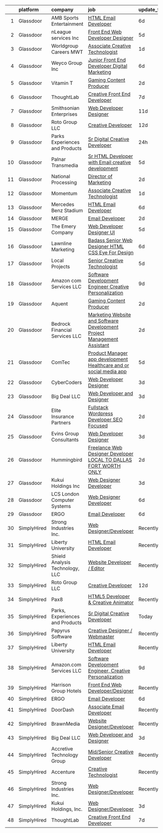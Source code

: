 

|    | platform    | company                         | job                                                                                                                                                                                                                                                                                                                                                                                                                                                                                                                                                                                                                                                                                                                                                                                                                                                                                                                                                                                                                                                                                                                                                                                                                                                                                                                                                             | update_time   | location                  |
|---:|:------------|:--------------------------------|:----------------------------------------------------------------------------------------------------------------------------------------------------------------------------------------------------------------------------------------------------------------------------------------------------------------------------------------------------------------------------------------------------------------------------------------------------------------------------------------------------------------------------------------------------------------------------------------------------------------------------------------------------------------------------------------------------------------------------------------------------------------------------------------------------------------------------------------------------------------------------------------------------------------------------------------------------------------------------------------------------------------------------------------------------------------------------------------------------------------------------------------------------------------------------------------------------------------------------------------------------------------------------------------------------------------------------------------------------------------|:--------------|:--------------------------|
|  1 | Glassdoor   | AMB Sports   Entertainment      | [HTML Email Developer](https://www.glassdoor.com/partner/jobListing.htm?pos=120&ao=1136043&s=58&guid=000001825834b0c2a39c03f9d97e104b&src=GD_JOB_AD&t=SR&vt=w&cs=1_b06cf668&cb=1659337224739&jobListingId=1008028235126&jrtk=3-0-1g9c39c78k26f801-1g9c39c7nh7it800-eacde8b18bac105a-)                                                                                                                                                                                                                                                                                                                                                                                                                                                                                                                                                                                                                                                                                                                                                                                                                                                                                                                                                                                                                                                                           | 6d            | Atlanta, GA               |
|  2 | Glassdoor   | nLeague services Inc            | [Front End Web Developer Designer](https://www.glassdoor.com/partner/jobListing.htm?pos=128&ao=1136043&s=58&guid=000001825834b0c2a39c03f9d97e104b&src=GD_JOB_AD&t=SR&vt=w&ea=1&cs=1_6d0b7f70&cb=1659337224740&jobListingId=1008030366282&jrtk=3-0-1g9c39c78k26f801-1g9c39c7nh7it800-b20afc703b090880-)                                                                                                                                                                                                                                                                                                                                                                                                                                                                                                                                                                                                                                                                                                                                                                                                                                                                                                                                                                                                                                                          | 5d            | Atlanta, GA               |
|  3 | Glassdoor   | Worldgroup Careers MWT          | [Associate Creative Technologist](https://www.glassdoor.com/partner/jobListing.htm?pos=130&ao=1136043&s=58&guid=000001825834b0c2a39c03f9d97e104b&src=GD_JOB_AD&t=SR&vt=w&ea=1&cs=1_998fcddd&cb=1659337224741&jobListingId=1008039176276&jrtk=3-0-1g9c39c78k26f801-1g9c39c7nh7it800-d3dadcc74e78c4df-)                                                                                                                                                                                                                                                                                                                                                                                                                                                                                                                                                                                                                                                                                                                                                                                                                                                                                                                                                                                                                                                           | 1d            | Saint Louis, MO           |
|  4 | Glassdoor   | Weyco Group Inc                 | [Junior Front End Developer Digital Marketing](https://www.glassdoor.com/partner/jobListing.htm?pos=108&ao=1110586&s=58&guid=000001825834b0c2a39c03f9d97e104b&src=GD_JOB_AD&t=SR&vt=w&ea=1&cs=1_299b2634&cb=1659337224738&jobListingId=1008028285226&cpc=42BEC95245890617&jrtk=3-0-1g9c39c78k26f801-1g9c39c7nh7it800-0864ce1e1e6e8c6e--6NYlbfkN0C2wM9RKEAdoEZotfFaXSpEmhGLDXit4PIRXiY1cWrNKI8D1AUD9T14yWGaDgpOoa1yOUcfWwTzbFKLg4Ptb6fKgWvUdlITdb_LbB7xzYm3iedqSjRiN6CDg8yJrSWYJQRBVI-YkqqcTmQhRn3uYv9MdfxzB_HsdV7v4RNCor7Ls2Btnr9DzG_dn9cgI6ijFPQn_GLEKgQcbjo7hTrAXNIO3TZZo1OlJ5hRpstAAxnWKLuZj2LDg3DpbAAP4QCOPzsuFIcExn0KW3hADoKzcQ17HiDNv1FJ2Gl_y6XV6fKwx0Ui6d2ImciBJRVmOEA1Lf_25_xpcpYQZu2rl_etSgGhLxCT6Lyucyz9Pu-Axhic96zkWVx7at74DfuEplHYOT1SH2KfZyjg7jtTkk3dkcrhr-ZuxfTunW9OEDzlIehBlroh6VwMKAOXEzBhzbwMz4Vn_Sso78GqTVDWAhchGKnzbl5BYjCmmdE0Aclt6v0T8WTSTbzpwypjqEtLDpEyXsj6hY_D_KUZGgcvXCyVXuh3hGx7K1G2-Hc%3D)                                                                                                                                                                                                                                                                                                                                                                                                                                           | 6d            | Milwaukee, WI             |
|  5 | Glassdoor   | Vitamin T                       | [Gaming Content Producer](https://www.glassdoor.com/partner/jobListing.htm?pos=115&ao=1110586&s=58&guid=000001825834b0c2a39c03f9d97e104b&src=GD_JOB_AD&t=SR&vt=w&cs=1_facee89e&cb=1659337224739&jobListingId=1008038558229&cpc=47CFDC01B3F81FAC&jrtk=3-0-1g9c39c78k26f801-1g9c39c7nh7it800-6f98fdfb177af9b4--6NYlbfkN0DMrcEu7yrtATojKJA7cEzGQ3FdRGWLh0CZQInL4ECGI6k5tN82kdM0cJmh4vC7Ggg6s7hAGizyIxn0LoTfuNzfLGRZo1WPm5dtCTvcllDI7vmmdjrLg436ffhwaWdGAuduVWkNi6wgqpHBS7kAAGhrmC2n-6-Hus7RJ5NlAkHadK8k6PHKkHWKjjJMCvaIT0rKy5TExlXNkjILmqa5Jg1G_R086XEUPlAz0PcfFl2Dm71HS6dWzdsjv5OiV0OVOsVuQpBAx6agIEcj1bJUBoQyiamvedJjIv-LpFJRaebRwXOt5WhEXUv4TbHsi7gAz4MEK3VmH_CVpLR6BBuTc4B-O-RNPM1DVKIyvaAJytV-0VHIvh-tPgLwr1iE9_5A4Givw3a4dYWuWR4VYJXCrrGtuef21XAR9ouSDTK9GVv-0WUiiNXP5ezVPsiR47qweHs3H-bl6CH2LKNpN9XdNXvIB_UXeZDAjDw%3D)                                                                                                                                                                                                                                                                                                                                                                                                                                                                                                                                     | 2d            | Redmond, WA               |
|  6 | Glassdoor   | ThoughtLab                      | [Creative Front End Developer](https://www.glassdoor.com/partner/jobListing.htm?pos=117&ao=1136043&s=58&guid=000001825834b0c2a39c03f9d97e104b&src=GD_JOB_AD&t=SR&vt=w&cs=1_9ea2c891&cb=1659337224739&jobListingId=1008026573735&jrtk=3-0-1g9c39c78k26f801-1g9c39c7nh7it800-80fdb340d35ef9ec-)                                                                                                                                                                                                                                                                                                                                                                                                                                                                                                                                                                                                                                                                                                                                                                                                                                                                                                                                                                                                                                                                   | 7d            | Remote                    |
|  7 | Glassdoor   | Smithsonian Enterprises         | [Web Developer Designer](https://www.glassdoor.com/partner/jobListing.htm?pos=104&ao=1110586&s=58&guid=000001825834b0c2a39c03f9d97e104b&src=GD_JOB_AD&t=SR&vt=w&ea=1&cs=1_8f0427da&cb=1659337224737&jobListingId=1008018221265&cpc=E6B95A06C1BC174B&jrtk=3-0-1g9c39c78k26f801-1g9c39c7nh7it800-9088859b06069048--6NYlbfkN0BzXSAMrERGB0F2gW4iiE--7Wvwcy8S9823nyblPiinI3260J4NipLFY9ILvzZ-ulR5KiUXhCvFPN3SaiVkEPyrAChMVa_D2INguFCUnBvyq1rHXqWeYnuKhBaHY2-8SfOQ3klDM_f9nDxq11VxoWRZqBWer5f1XJsP-3G7LxTwzgRQEOR41aiHWSuqVU7WWpjJt47oO4ezRxmp4RhEsFzc9kWODwgt7LLTeOoECiYg7Oqn9ZZeckKXG57TuvkvC-GcG10C7QoLoIOSQNBdOSirEHatQ7zFNcfCsDP49DHe9fox5W-nQR6oZoViidlvmj85C_ps-8I7DxentdshmYqaVvmfXHmclRqRMJtwdbXBVWqPjmhjELqrjnwuMcqv-zFucCUtfiVP29SbJtdUTKNRYQ955bMi_b2P-rn80cOMovfOAsX7nMcsZvvEyC5bUEj0yIuZcyY583rSe8Qj7t0fSn4e4p9pKS6Fk4gWahUH0yaCQyrAJ6kJoAT0IpeB1fg%3D)                                                                                                                                                                                                                                                                                                                                                                                                                                                                                                 | 11d           | Washington, DC            |
|  8 | Glassdoor   | Roto Group LLC                  | [Creative Developer](https://www.glassdoor.com/partner/jobListing.htm?pos=124&ao=1136043&s=58&guid=000001825834b0c2a39c03f9d97e104b&src=GD_JOB_AD&t=SR&vt=w&ea=1&cs=1_f2006651&cb=1659337224740&jobListingId=1008016144285&jrtk=3-0-1g9c39c78k26f801-1g9c39c7nh7it800-22d4b1dcf63ebc2c-)                                                                                                                                                                                                                                                                                                                                                                                                                                                                                                                                                                                                                                                                                                                                                                                                                                                                                                                                                                                                                                                                        | 12d           | Columbus, OH              |
|  9 | Glassdoor   | Parks  Experiences and Products | [Sr Digital Creative Developer](https://www.glassdoor.com/partner/jobListing.htm?pos=107&ao=1110586&s=58&guid=000001825834b0c2a39c03f9d97e104b&src=GD_JOB_AD&t=SR&vt=w&cs=1_221b94ae&cb=1659337224738&jobListingId=1008041990527&cpc=3DB599BF2F4828F0&jrtk=3-0-1g9c39c78k26f801-1g9c39c7nh7it800-06ad3fff651e83e4--6NYlbfkN0DAFTyt7pbDCC2JPO79CSdi1dIb81yjczP5qsKcZIxgiRd1qisRd4re16D_VG3-wzVrvaA4f4bC4qtVkUr01Q6Kds3KptN9t08TOtDlXQOnBmfm8J2YodaXOokUsZS_RmRPvv73tqETcFvqrSV3jxTPNyRIGCbbCJ6TvVc9xl9AQ2PDWH6bfPWJ3OG0oKFzgc53MYP4RbLPWwjGqSnaKV_NVwEJ1oVD9B5lD-04GkUz4baUNUhvQM3PwsmLyFoZCvSlGG77XpxD3AnnaVdfeV8OtGBX6l3zCZJ5z-BGFaPd_AU_LW0jP02yMzwJmFpGfvuGQEB--haNkAWNwDDUzWUwGzJ9T6WFUpADUhxPe2ckp9zaxR9ed3KpyxFoYMgOsHecKBgBIatitrwH4bTRMB1oyw30-gMXaMuzaIA1KFB517Rm1wf_nMYc)                                                                                                                                                                                                                                                                                                                                                                                                                                                                                                                                                                             | 24h           | Bakersfield, CA           |
| 10 | Glassdoor   | Palnar Transmedia               | [Sr HTML Developer with Email creative development](https://www.glassdoor.com/partner/jobListing.htm?pos=125&ao=1136043&s=58&guid=000001825834b0c2a39c03f9d97e104b&src=GD_JOB_AD&t=SR&vt=w&cs=1_ac0a075d&cb=1659337224740&jobListingId=1008031477424&jrtk=3-0-1g9c39c78k26f801-1g9c39c7nh7it800-fd17df4198460cc2-)                                                                                                                                                                                                                                                                                                                                                                                                                                                                                                                                                                                                                                                                                                                                                                                                                                                                                                                                                                                                                                              | 5d            | New Jersey                |
| 11 | Glassdoor   | National Processing             | [Director of Marketing](https://www.glassdoor.com/partner/jobListing.htm?pos=103&ao=1110586&s=58&guid=000001825834b0c2a39c03f9d97e104b&src=GD_JOB_AD&t=SR&vt=w&ea=1&cs=1_51c9b693&cb=1659337224737&jobListingId=1008038412633&cpc=71532419B2302243&jrtk=3-0-1g9c39c78k26f801-1g9c39c7nh7it800-6cd617dcf547d921--6NYlbfkN0C7FdYqye7fR5lUV8IgWPkZ54W6iO3v9h1VSxsEbL_uy31Z5LX8bX0YNrxPjAXIti6Ob-aolH-vaJVZn2k0pgclSj2AvVzry1WENxM-gUGIwjtlJcCPMaWnJFlCymwKEib4USnSI3NuKTPlrhYuL7hkCeDQW4ucyLvvVqjGL2y4SGNI8UXsgOe52e0Xnla10UFFrbsWo2kfYHchHdUBdNfDyV2A8ZB8dGnh87ihM0xjSOYmeWTJhsYHJP2hdOmPWlPUH5MS_Ce-OsRj3POrMWXsNvZxl03WF8CqB-_Ci4SqwkD3Pv4ADIAQvcMDqBmOzsG9E4mYV06JzKdGcFBTyt0xt07qusJU9bfR2zkkuJW6f1X4a-ig3UQeH-kWcLbt5iThe2EUE5EZOe0D29W0WYiQihsl9rpDnOs33OgAOMxCfzdIdlgajMPnGdg-S1gnBADymjxSfhmW0PYYAh7lSujU0qtgJeO4IxH34maFu79ruW_X-iqZsegIZpklegcX6bJfQ_St2dRWvg%3D%3D)                                                                                                                                                                                                                                                                                                                                                                                                                                                                                    | 2d            | Orem, UT                  |
| 12 | Glassdoor   | Momentum                        | [Associate Creative Technologist](https://www.glassdoor.com/partner/jobListing.htm?pos=127&ao=1136043&s=58&guid=000001825834b0c2a39c03f9d97e104b&src=GD_JOB_AD&t=SR&vt=w&ea=1&cs=1_bc7befb9&cb=1659337224740&jobListingId=1008039176277&jrtk=3-0-1g9c39c78k26f801-1g9c39c7nh7it800-e48bf53b650c345b-)                                                                                                                                                                                                                                                                                                                                                                                                                                                                                                                                                                                                                                                                                                                                                                                                                                                                                                                                                                                                                                                           | 1d            | Saint Louis, MO           |
| 13 | Glassdoor   | Mercedes Benz Stadium           | [HTML Email Developer](https://www.glassdoor.com/partner/jobListing.htm?pos=122&ao=1136043&s=58&guid=000001825834b0c2a39c03f9d97e104b&src=GD_JOB_AD&t=SR&vt=w&ea=1&cs=1_ac40b702&cb=1659337224740&jobListingId=1008028184763&jrtk=3-0-1g9c39c78k26f801-1g9c39c7nh7it800-9a547699c45640b0-)                                                                                                                                                                                                                                                                                                                                                                                                                                                                                                                                                                                                                                                                                                                                                                                                                                                                                                                                                                                                                                                                      | 6d            | Atlanta, GA               |
| 14 | Glassdoor   | MERGE                           | [Email Developer](https://www.glassdoor.com/partner/jobListing.htm?pos=123&ao=1136043&s=58&guid=000001825834b0c2a39c03f9d97e104b&src=GD_JOB_AD&t=SR&vt=w&cs=1_10577b52&cb=1659337224739&jobListingId=1008038408281&jrtk=3-0-1g9c39c78k26f801-1g9c39c7nh7it800-026b1d5ccf828fde-)                                                                                                                                                                                                                                                                                                                                                                                                                                                                                                                                                                                                                                                                                                                                                                                                                                                                                                                                                                                                                                                                                | 2d            | Denver, CO                |
| 15 | Glassdoor   | The Emery Company               | [Web Developer   Designer UI](https://www.glassdoor.com/partner/jobListing.htm?pos=112&ao=1110586&s=58&guid=000001825834b0c2a39c03f9d97e104b&src=GD_JOB_AD&t=SR&vt=w&ea=1&cs=1_5cdf85e3&cb=1659337224738&jobListingId=1008031200409&cpc=39A4E8CE329AB187&jrtk=3-0-1g9c39c78k26f801-1g9c39c7nh7it800-415dc031d01714ce--6NYlbfkN0CuSQGRMtSulYipVgim2Atu3bTFiA8J7tecboMjkqiwtZyQbJ6cmUj4f-dIob9iMPRM6Daxtn1a0mBwg_ML320VSkCh6bugh67wbQaJhBCc2eCVu8IEar2h6ybwf3obWuBZD7jVW0ktrWBiIMBQazNZLf0Wflcmjn_7TcqCVB0cmgsyu03jXHNjTXzzIdSFkciL1LHBms_D49efSC_93IRVtVn13ZxmyVnf1nPpr7_BC1sJ0SCZI1oAXb1rs_zDPpzsPC5z2gJoYVxGS_sW5T85r9ss3EOjj2V3fP51hphH9elBEw6XyTShd-udU6nMQ-AxuzO2ar5SI1MUi6LOb8jAo29A4o5f0SfyMPGELunR31gk__ApWclTo8XTDINiZzsTJRU-WGqbiBKmPIWyrcHIAkOzdjPgMzUUFG5-7pH5vg5PWHsUv5a3ofL9hB382-S8yx7BPH7j_kizTYbgdTwoIrdVeUFIxzMI09SytSnGV3Fxlm-Q8c1uZaC5igqww0Y5VRaD1p3Wuw%3D%3D)                                                                                                                                                                                                                                                                                                                                                                                                                                                                              | 5d            | Houston, TX               |
| 16 | Glassdoor   | Lawnline Marketing              | [Badass Senior Web Designer   HTML  CSS    Eye For Design](https://www.glassdoor.com/partner/jobListing.htm?pos=105&ao=1110586&s=58&guid=000001825834b0c2a39c03f9d97e104b&src=GD_JOB_AD&t=SR&vt=w&ea=1&cs=1_a26277a1&cb=1659337224738&jobListingId=1008028237756&cpc=BFE8C4BF51BDD557&jrtk=3-0-1g9c39c78k26f801-1g9c39c7nh7it800-5fb0eb4f4e2de45d--6NYlbfkN0CSgGTbSPgM0xpgWRkp5SRTexU57Zk_6_bZ18eqb9d2QAIj3HCdex1xvxqOp6ajUhQiRTJNW1fpP7Fg7WVUyRqdkrCtZ4fm7tW8y_iFjKH4pm9BC9J_9qYWk1PD3ToKEQ95_-sAFR3Qe9QUUpNSSSmUcyYNQiclhZzrlzQMIDBGCoK2t9xqfi8wGygjhYC1Nqw6jnfYmkfwOAbFRRX8osNGne1whB-_ehjyL5Ctsn7XzNJJud0jKIlOW1ssF6g8y0H4gFje6Efl1pDSQ-tcRgTaJl6TXeVyYbM4MSu4Ukt3WBwLyKs4-XBPfWIzIBfXuT8ZKO97pXjazjw6AuwFTiXH03a73_JBaAP_NnOUb7aEe7PBwtkYXOCIpqRejaDZ9-RcIHs9B1-i_m22ScSSxTetrBXpFJ65SlYjDIJ8w0Gc_WlN4PyhflXl970zWKojsPFiHK_lEVHAhwnf1dmOk5nsP5n1vJvBo9r2gHIKLqvGI18KLuPLPuYh2ZzMZ3iynIXBQzuupv0WdNkFb_kPWFkABfO7eAwjP6YPe1Kb5FNi3g%3D%3D)                                                                                                                                                                                                                                                                                                                                                                                                                 | 6d            | Tampa, FL                 |
| 17 | Glassdoor   | Local Projects                  | [Senior Creative Technologist](https://www.glassdoor.com/partner/jobListing.htm?pos=110&ao=1110586&s=58&guid=000001825834b0c2a39c03f9d97e104b&src=GD_JOB_AD&t=SR&vt=w&cs=1_7f7e5515&cb=1659337224738&jobListingId=1008030766533&cpc=1D891ED3EFC3904E&jrtk=3-0-1g9c39c78k26f801-1g9c39c7nh7it800-7ede5dd989728759--6NYlbfkN0DG4ntHtB_rMsnfhgmnSvK2brktLme1L4SiDeJjQ-izrVOLqRJ5-yjEwoYGp-nj3bVcp-zOSJacG2uRSeSSo97QltCwMz4KkJjHxvKkLv3MiYq2Laa0s60JFBBhg_3Caonai5pk7iFsCXsPrIwPWJqmjH8YpBLKNnuoaGaXb3Fbbr3lqm-9S6rSgYR3rOx7-R7EVdJOZU-izutsJEVgI4dm1r31WiRpXuRYr6zWkQNEPTYVhnERKxIxvHLst8jXHeusUePBwhrIfM1M62WcftNqclqLgnpJjKT2aPobjEC6Jhxm-APvJIxcT6TBJgsTvvcPmZDB5OJGO4Vba5zcp7wYu_5YQUFvss6BYYqM7ono0rS64l7yFBYk-kKP83UFEwkeWegVAEooh_hlbmP122KCYdBJ9NOjwUret8LPq63xeRZG3073Tt5upQeK7t1X3AiJkTo6wzEwY0J6-24CZGG_HigsDrXUGqCzD6QdVWejXLH_uXSvhjQhaU7keuZgz5PqOaZeXPjR_8vdPwDLJEvKUoaIF5ah-o8ZI1NIllGKdfoj7p3cIppAxXoH6Pm3phHABLXj8bQ532dtmZrCbYIBc2RvZX9UG9uQu4xksVDflU4ux8V_XzWPMZ_AeelBELgAm9GFxhNQESX0rW6XfebOT2xOzsbXaM8HQisXpuXjkYMI84enkRL0C42v5zj3ag6XlURXUmru5YyxYokqT4MET8MwnLGVjESxTAvi9w4q4r_7Pu0wbHKTNc8y_o5jRiSk0eZTO8okGeZg32RMHm12FskVneH7K_-1yBR85XFjlQgcDcdlqL0S5lySU7md0PfEe1LhcWF1pdhv6g85pt2fdrU4HfvOYem5N3x5rf7jYjTFBDPGZD4XNoW_Y9VVZuA_q_s_zdPk20L7xvcp0BuRkZtXticYjvcNTYnYtZIxhOmZSB7-86u8Dl5Jm6-Is4VqQ_w95cSl0dGsqfitJfEL)              | 5d            | Manhattan                 |
| 18 | Glassdoor   | Amazon com Services LLC         | [Software Development Engineer  Creative Personalization](https://www.glassdoor.com/partner/jobListing.htm?pos=119&ao=1136043&s=58&guid=000001825834b0c2a39c03f9d97e104b&src=GD_JOB_AD&t=SR&vt=w&cs=1_72b26ed3&cb=1659337224739&jobListingId=1008023508743&jrtk=3-0-1g9c39c78k26f801-1g9c39c7nh7it800-58db2169cdbec0c2-)                                                                                                                                                                                                                                                                                                                                                                                                                                                                                                                                                                                                                                                                                                                                                                                                                                                                                                                                                                                                                                        | 9d            | Remote                    |
| 19 | Glassdoor   | Aquent                          | [Gaming Content Producer](https://www.glassdoor.com/partner/jobListing.htm?pos=114&ao=1110586&s=58&guid=000001825834b0c2a39c03f9d97e104b&src=GD_JOB_AD&t=SR&vt=w&cs=1_8889133a&cb=1659337224738&jobListingId=1008038667563&cpc=32EE424DE2B657EB&jrtk=3-0-1g9c39c78k26f801-1g9c39c7nh7it800-33c75bf263824ddb--6NYlbfkN0DMrcEu7yrtATojKJA7cEzGQ3FdRGWLh0CZQInL4ECGI9gD0Wolx9R2v-Aex0-GK07GDDYnO7rOFjoeWSaP8ONnMxQHs9knQoZybrYRhxaaPumYAzO8FriPu_NwZULDvbrQhiW6haB-stWEFeLqKe7gGTtL1MPYupFO4Pd_k1t40w3P8MT_MWNT-a5nCt8tIaHf9HKdSmU6xRkzZ9EBe7LUMl74SVYl2znyQRu4DQ4ZtLyf_LgfJJJSDA5_vsG8i4dVwIpscsLa-AZtZW46aO9Cc1xWe235xJmZ_gOYlCIA7-c-yXlAtVMtedl7OGenKTXjF7-c6AsoJUb-Yj0WjeGng-ToUGTdPjKMQx0muxcuTbPMYj84wKwj01jX4iurNQrAkPau3ILR5xoWeWeLrqKMQthgMiEd8igFulCEiijjElPvfWm8bwGePkkLsvfUaFk%3D)                                                                                                                                                                                                                                                                                                                                                                                                                                                                                                                                                                     | 2d            | Redmond, WA               |
| 20 | Glassdoor   | Bedrock Financial Services  LLC | [Marketing  Website and Software Development Project Management Assistant](https://www.glassdoor.com/partner/jobListing.htm?pos=102&ao=1110586&s=58&guid=000001825834b0c2a39c03f9d97e104b&src=GD_JOB_AD&t=SR&vt=w&ea=1&cs=1_901fc619&cb=1659337224737&jobListingId=1008038691601&cpc=022796DF6CE1C9E6&jrtk=3-0-1g9c39c78k26f801-1g9c39c7nh7it800-fadcfac468fbff37--6NYlbfkN0DQhhFPqU4rUq9Wpc5KKnqLbXEAJaeUQTnyyuJ9IUK7qKRi3O00nhXquvA6nMJMYDByptNWWSWqkXTwYYGk6ftsBdewrByxXiV6DUpu1k_Fy0i2lWNs2O0igWut0-Slu-u3OW5zRpq4s7EdR34JLbJGBZa_Mk2CNPUqlW-OEBHWRKbRv7emvZOI0fHjoKFDGe77B56jE7vxWWrMCG3VVafgKHdx4voh7lfhkO2o0htvwg1QNkLwrmBjngi9UiVcV9WqaREy-Poac5C2R6mJ_ZyDGw-NfpWYy4MMUlXfNe7KQSzJK3F_gujrHC6oN7eVzo6GuZikSrI-qblE3Xc8VGhYvGInOg8vR04OKP1jLeSVEVkHMQJOkpZmbj5MPhSjH8oM1GNP7FIKIXYtTOZsLenSB7RArMz-2Oe3HdQv6vS3tNqZ7LwUa7l4cLauR6xfUOhlURiIGmHcJNU4LT-E9balb84npSwFeixhkWHjLm3n4YthOe0XkaOC3fbSHHx8EL5hVZC_IuHK1Q%3D%3D)                                                                                                                                                                                                                                                                                                                                                                                                                                 | 2d            | Scottsdale, AZ            |
| 21 | Glassdoor   | ComTec                          | [Product Manager app development Healthcare and or social media app  ](https://www.glassdoor.com/partner/jobListing.htm?pos=111&ao=1110586&s=58&guid=000001825834b0c2a39c03f9d97e104b&src=GD_JOB_AD&t=SR&vt=w&ea=1&cs=1_bbcc7f89&cb=1659337224739&jobListingId=1008031248360&cpc=F41FEAB56D215062&jrtk=3-0-1g9c39c78k26f801-1g9c39c7nh7it800-9516151a2bea2f4a--6NYlbfkN0BSibhk05dWGFSNFBZsQKJgMX1ridlyg0q6rFcldLshXaTBl8KisOesY68w3r9K6yCk044jHCZomBhoCnAZMCmAiNom72oBV1oXo3PvCWAs6IuBFPa0H_VQn5PX8AJ39-O5b7edQLCf8rkskg8iHBVCUlOnNxv-43rlZaccbMa2nL1r48TIdZgUcTiZX9bkXWWo36sdNdSVIEWMT7I9ZBPQRU07nnt2sMjp9M3c-q8NqNOwsIXdHQRG4u10F7ip56z5rBH087h9OOe1RjqAJsfSqEa-xTqNdKvPjPCVc2qCxVei6jebZjQU6cDUHH5Us74Vgusq3fbo8zkEToEXR2PnPeKUQj3DmLyV8zg4m-xdXiynNCPHbJ26ZT4oPwdchfaNzqmTEcdaOREk5vz_5Lc9ucKkYkFAyQ4ZxCYflParoygzQZg76D_NsgmH5W6yycq7TSD9SuOs01XDfwrj7CwOg-RVurbvFgiXfDHR863-3E6CyBfCD_SEHwh4cGeplUaVqYWW5UwzlBQYuUMOLe6xY0wlGGjEwO1Haj28j_SCTC6W7abAkqDr)                                                                                                                                                                                                                                                                                                                                                                                                 | 5d            | Naples, FL                |
| 22 | Glassdoor   | CyberCoders                     | [Web Developer Designer](https://www.glassdoor.com/partner/jobListing.htm?pos=113&ao=1110586&s=58&guid=000001825834b0c2a39c03f9d97e104b&src=GD_JOB_AD&t=SR&vt=w&ea=1&cs=1_879b335d&cb=1659337224739&jobListingId=1008035739588&cpc=654405A9B1E0A9F5&jrtk=3-0-1g9c39c78k26f801-1g9c39c7nh7it800-34eacda9d8f4f3c2--6NYlbfkN0CpFJQzrgRR8WqXWK1qKKEqALWJw739KlKqr2H-MSI4eoBlI4EFrmor2FYZMP3muM1gAplSO3JlLMduz5tK5Lh8217-khOOGSZ8mg_f2nGgBCR9S1v6Sbnim6AdqNE2ry2LC-Frrjxp_j_viGqLPpf1Ux4j4vV5mq_KxfY34nwpt7E57Y12w_4D9u7TQKMpQikVadp1uojG6sqAJiqgiptEPvgia6MADX8Erzy9u2xCmDMkzMt9WMaemPOdlxhcfQ-8FD7mS8rYsx3rga6Ed_RaBxV8FqOdPBjgsTlTYoGPI1IirvBRUroiwTZSNmzoYeEWfF1qiHKjKYoJjMh-V5TQU-c3CYTQOgWaWIPPGtyvJcH3GfauCGTp1X70MyUg-5-cR3xeHX9RixHLklREykF-K0i3_Kg0oKnXrhmbvPC0WcAFb0PMN4bZjGxs3pZd3zKOutoC1J2ixFLFCOeTaM-dL4SKv2fhV24a1GjrS1xL2T1DHGWGNUxzWK5u8hI_3I4k4QWKyVcpGxYlOBACdgt38wPh2PbOW44zzeCMG1ZRFBpXxUUvxSdZyD3aS9d2zBIWPH2zQTGN-taCySTiP2iNYF2dG1n1QxyU3qDEKETLz0xDjD6ONuonAhgsIM1zI1AJcWUj15syfAsrS15a8yc-I2GgfTtFP-RlFmGZ6T1jKif9tevQdwxhaVMglIMr-0Az3lsjbdeBVpfjSc-ISOrbiBW_u6mBKbHGvpoL3wJPuEJt75JpCDb_d_vqu02eCXziT16T-GowgN3Fy0eq3NxUAvSqGu2XeCGXydEql_fwjTrJmpzDbB_q08mvZU9I6hmLqJoKb5UFgesJNv8ra8abg1rUTYcy2K4olEBz9G5LeVVdfSpC--qo5ptGfXNBwmxrHQ6Wone-0zyeaxG_uuTbCfGS0NJsEI8U6GJ7gLaKd6HpmNcNGZUBBXA7ZvkFATIZP6P5xxgHBysK1Umf0K-c2ZxrvTTrlj4%3D) | 3d            | Tampa, FL                 |
| 23 | Glassdoor   | Big Deal LLC                    | [Web Developer and Designer](https://www.glassdoor.com/partner/jobListing.htm?pos=126&ao=1136043&s=58&guid=000001825834b0c2a39c03f9d97e104b&src=GD_JOB_AD&t=SR&vt=w&ea=1&cs=1_658c6a9a&cb=1659337224740&jobListingId=1008036489880&jrtk=3-0-1g9c39c78k26f801-1g9c39c7nh7it800-58333a8b0554d725-)                                                                                                                                                                                                                                                                                                                                                                                                                                                                                                                                                                                                                                                                                                                                                                                                                                                                                                                                                                                                                                                                | 3d            | Remote                    |
| 24 | Glassdoor   | Elite Insurance Partners        | [Fullstack Wordpress Developer   SEO Focused ](https://www.glassdoor.com/partner/jobListing.htm?pos=101&ao=1110586&s=58&guid=000001825834b0c2a39c03f9d97e104b&src=GD_JOB_AD&t=SR&vt=w&ea=1&cs=1_4bcd6e0b&cb=1659337224737&jobListingId=1008038395004&cpc=7F925F5888094D6A&jrtk=3-0-1g9c39c78k26f801-1g9c39c7nh7it800-bac5af38a22fd622--6NYlbfkN0B4jp5mfsiLEiFpPCxOna81i2z6rJx9ZIZWhVZJ6SFnYdlqv0DYR-dLNVlotwSV5EKTOTGIqqH9MOwg4rhelRZB8nc4OXusQqrymGw04Xwp5gRqxTbVhizsiMBm8IksntOKytpg6xkZ6i19zWe_rKdpoPKqmNgbBJNhe5wOzGUoj74mFy7Cl_Y5UygQLKCA2UXXVRI1dCcuewA8-Pnz6wicI1cKtGbFnFbQbgMggUhi8M3v4atmeZ1t3wxu9X3-sAiPL7UvgYvCP3K1wLr61U4-g6J6dAixkAtHcr_FHYSloXdpZnCzq-xgjlyq10-ZJZxRjXr4gYOojYX_JVsZ40jv2YPOeZh6iFv26K1ERWD2n6hz3cFNx9D3siqF6rQBipXXjZi8gd4Ww10j8OVaOc-Onl_76QyqmwEB-cafkIlRpM8mATr5SfuD77FaMsHX-7iIkfMh3tj0fs7NJnv3aB1LUHxqH_8FpWsy82OdN39dia2V3twNBT9EnGLNuJIG0Akxo7NpMjk79Q%3D%3D)                                                                                                                                                                                                                                                                                                                                                                                                                                                             | 2d            | Remote                    |
| 25 | Glassdoor   | Evins Group Consultants         | [Web Developer Designer](https://www.glassdoor.com/partner/jobListing.htm?pos=116&ao=1110586&s=58&guid=000001825834b0c2a39c03f9d97e104b&src=GD_JOB_AD&t=SR&vt=w&ea=1&cs=1_7ad09f7f&cb=1659337224739&jobListingId=1008035496384&cpc=9908D8D4413DBB8A&jrtk=3-0-1g9c39c78k26f801-1g9c39c7nh7it800-b834390eaa16897f--6NYlbfkN0BPPXvRBAOnO0TtobE2q7DHnR_QtVFJuWCmWwbbx7_VLoOceIYADrb8LsbIED13qDsf2h2nziIwuHN787h807HrHDPPsn01s14OOXG30xl5WMkNpax5peDv9eP7Jrb-YrpW5X-RYLXopdUGOhiaEYFk3w10MtJrtgpLRjIzSOvVI5x47tx3KepmhLgfFLEQLpMaDhsEKbYTJo6uy_Bj7AM80y5HVEZ9--uzHsw-N5IH1_k-6RKSx0PTbrsuZ9OA0gN-Yecwsml1QUAEN4RvuB-VAUMBPcYnt5OF6J82tkXKzgrEmpES4ZdCn9trcifQ2SuXB5u3vMohYOS2kfkTc8l4gAcq8bS3pXrW9NjSmYtxXNmRya84X6O_K0p2Z5jD9W5oLqW9Rvf9lyrczaBHBI3tqMqC39NyLB3gL1NNRXQ2f8JBOJfORaJYO4j9_UlQ1Xr-_Nr0xLLO6ncOINCP8vXHoiqsr0_fbHwo8wdh1FyP3zxdYT4cUSMkINOPiUPAZ50%3D)                                                                                                                                                                                                                                                                                                                                                                                                                                                                                                 | 3d            | Houston, TX               |
| 26 | Glassdoor   | Hummingbird                     | [Freelance Web Designer Developer   LOCAL TO DALLAS FORT WORTH ONLY](https://www.glassdoor.com/partner/jobListing.htm?pos=106&ao=1110586&s=58&guid=000001825834b0c2a39c03f9d97e104b&src=GD_JOB_AD&t=SR&vt=w&ea=1&cs=1_657b08ec&cb=1659337224738&jobListingId=1008038353845&cpc=AF02A54CD0F60729&jrtk=3-0-1g9c39c78k26f801-1g9c39c7nh7it800-6b9bd44cb71ec0a0--6NYlbfkN0AY4guaBc_odNxnJHTncvfwFu86WvDwtbc_K-gSZc1x5K7wdWHYCJnRhc0BEaIQIUd8vFYjU1_FI9NcsDjwHdImEPxd_ADqdj3xXEqiSd8xlQVVmIPoR5eMXuvfuP3Sp8LjBjI2JP7AQpBNOxgAV5D5HdIpr2ZJ538jsorUPfmLKL4MMVWHX7gAOvk0iQvaatoOcXuoy6yUphxadFP8vsCqP_U96UsDZWqSaVcibem-8ZtUsRd-cY64O7OS4HurJVtX8oUNeM8cJIapKRZgAc22QrCJvAGVWQTyeWVuPviBhLBKveCnHS-VaZgOHM5JhqAAPKEJgn-8He9oFizcQz8v43YWzrZXz6HUWSJTbr0haJbtZsxjBB-NzQh59uXEZa7JRcvhIjxveZeM3IVLXBBaaJItALMvd7MIjkbxFl51CX1ettdvviVLgG2k16OhYFsZAf0PCmSWY5ZJ1i7z8EyNqSUFCeGXy7e42G7AvcF4m4kqxENEDI6JFTT8yjau3KuTZHImvoV-hw%3D%3D)                                                                                                                                                                                                                                                                                                                                                                                                                                       | 2d            | Remote                    |
| 27 | Glassdoor   | Kukui Holdings  Inc             | [Web Designer Developer](https://www.glassdoor.com/partner/jobListing.htm?pos=129&ao=1136043&s=58&guid=000001825834b0c2a39c03f9d97e104b&src=GD_JOB_AD&t=SR&vt=w&ea=1&cs=1_1a8cf182&cb=1659337224741&jobListingId=1008036794364&jrtk=3-0-1g9c39c78k26f801-1g9c39c7nh7it800-0fb045616aca0201-)                                                                                                                                                                                                                                                                                                                                                                                                                                                                                                                                                                                                                                                                                                                                                                                                                                                                                                                                                                                                                                                                    | 3d            | Remote                    |
| 28 | Glassdoor   | LCS   London Computer Systems   | [Web Designer Developer](https://www.glassdoor.com/partner/jobListing.htm?pos=109&ao=1110586&s=58&guid=000001825834b0c2a39c03f9d97e104b&src=GD_JOB_AD&t=SR&vt=w&ea=1&cs=1_37461ba3&cb=1659337224738&jobListingId=1008028915433&cpc=59DEFF8D475298C3&jrtk=3-0-1g9c39c78k26f801-1g9c39c7nh7it800-97dc18a3bfac65ea--6NYlbfkN0CckLY1Y7Nzm7RAXoTq-bvgsovIKUj47znE7HlWw5vlrDWT7l6GaPFsZiavTqzdiZemcaspsPmxmzD6fxzeStLXIDAZm5MMorUvr7tLJxAEp17kTead6X6kXElpDzj2gr7GXBAHEATQ0sWQgyEE9Egy3H131doUp-K4ZKs-JIzT-rsis5q9tM6VfAL_rKewawDc4-Lu9LlWi9weLtTUhpbRMigPVsdLTM14c8CAa2Xr3rpveFD4y47-txN1YX8Rjc_6AjgNeiQgtxJ7HKg5ohqEpVamAmaTsICgHcA7AKQJ-CsIyoJZm10dPLssnpJkw1OmdGySTz_auaqrBlACrbk1-n0wnvd32eSUQCGFUnPcwABXHdp-60SCnm2YO15TEXPZEe71ECzNIFs1XkQn13UnPdoffNjLgGQt8oWNmhFVFK7ayzUPUp_r1AJ7E6kyy2YWYb1doCmXYlY4xOGLXSUXtNMIIhLGvW1ti6TRvqpfzfXiNIta5rzFZn4bQXdvvOGXcietWTb74MbmNY0Vrz-ImAPyy3DvAsIhyJrw_T2j8T40BAOzHEzDt9qlP_siFcSI_b3LbBP5NY54dNXqGFV6bPGx6h0_FYeQYvlFavJeprkXxdZR3xAHxjBtWTPYNL27Ee9pQIIplBjREQ65U6H14KUbg5zDvS2qTJnHS3sG7yo9mf70-2vTjdmHzJsRBwTJLNvLFObQC0Z70Y-pIyl5X-ziuMQckKCYAXSjzZ2G5knk-mMWnmVq)                                                                                                                                                                                                                                               | 6d            | Cincinnati, OH            |
| 29 | Glassdoor   | ERGO                            | [Email Developer](https://www.glassdoor.com/partner/jobListing.htm?pos=121&ao=1136043&s=58&guid=000001825834b0c2a39c03f9d97e104b&src=GD_JOB_AD&t=SR&vt=w&ea=1&cs=1_b072fb7a&cb=1659337224739&jobListingId=1008028371596&jrtk=3-0-1g9c39c78k26f801-1g9c39c7nh7it800-d93bab4517ba546e-)                                                                                                                                                                                                                                                                                                                                                                                                                                                                                                                                                                                                                                                                                                                                                                                                                                                                                                                                                                                                                                                                           | 6d            | New York, NY              |
| 30 | SimplyHired | Strong Industries Inc.          | [Web Designer/Developer](https://www.simplyhired.com/job/gNUSmqECjcKe8ASPrVM_LJRLglnxn-dUfW4xOKElwuoW8oGq_26Pnw?q=creative+developer)                                                                                                                                                                                                                                                                                                                                                                                                                                                                                                                                                                                                                                                                                                                                                                                                                                                                                                                                                                                                                                                                                                                                                                                                                           | Recently      | Northumberland, PA        |
| 31 | SimplyHired | Liberty University              | [HTML Email Developer](https://www.simplyhired.com/job/eiuqa-nYZj4HuvTLRRJ7baHagOVr6te1yaP0tpWemQUOxM68dGFAMQ?q=creative+developer)                                                                                                                                                                                                                                                                                                                                                                                                                                                                                                                                                                                                                                                                                                                                                                                                                                                                                                                                                                                                                                                                                                                                                                                                                             | Recently      | Remote +1 location        |
| 32 | SimplyHired | Shield Analysis Technology, LLC | [Website Developer / Editor](https://www.simplyhired.com/job/aB_9o3xir3qpJy5syTIy2N694yL97Zoc3Ew6O-NDkbfiG9ogOTDF1A?q=creative+developer)                                                                                                                                                                                                                                                                                                                                                                                                                                                                                                                                                                                                                                                                                                                                                                                                                                                                                                                                                                                                                                                                                                                                                                                                                       | Recently      | Fort Belvoir, VA          |
| 33 | SimplyHired | Roto Group LLC                  | [Creative Developer](https://www.simplyhired.com/job/BlkvCw23prt5WGYqp92xpq-ocWsTuSNyZQ4EyS6oB2BWe2Zm3s4iEw?q=creative+developer)                                                                                                                                                                                                                                                                                                                                                                                                                                                                                                                                                                                                                                                                                                                                                                                                                                                                                                                                                                                                                                                                                                                                                                                                                               | 12d           | Columbus, OH              |
| 34 | SimplyHired | Pax8                            | [HTML5 Developer & Creative Animator](https://www.simplyhired.com/job/DcI9boA9QAGhvEhJ0nrKDcXbjJdV-Xc9RNA8XU8-WgXmrk0-CIjjnA?q=creative+developer)                                                                                                                                                                                                                                                                                                                                                                                                                                                                                                                                                                                                                                                                                                                                                                                                                                                                                                                                                                                                                                                                                                                                                                                                              | Recently      | Denver, CO                |
| 35 | SimplyHired | Parks, Experiences and Products | [Sr Digital Creative Developer](https://www.simplyhired.com/job/6If2dxNlFHiUZbysRtU8co0uw9iLKO-q9kpRw68Gur9Fw2irpzUlsA?q=creative+developer)                                                                                                                                                                                                                                                                                                                                                                                                                                                                                                                                                                                                                                                                                                                                                                                                                                                                                                                                                                                                                                                                                                                                                                                                                    | Today         | Tallahassee, FL           |
| 36 | SimplyHired | Papyrus Software                | [Creative Designer / Webmaster](https://www.simplyhired.com/job/epn4EeMXxxXbEsItJoBsygWYpPUXjML_NGzAIezAShrcXbzU548hFA?q=creative+developer)                                                                                                                                                                                                                                                                                                                                                                                                                                                                                                                                                                                                                                                                                                                                                                                                                                                                                                                                                                                                                                                                                                                                                                                                                    | Recently      | Southlake, TX             |
| 37 | SimplyHired | Liberty University              | [HTML Email Developer](https://www.simplyhired.com/job/eiuqa-nYZj4HuvTLRRJ7baHagOVr6te1yaP0tpWemQUOxM68dGFAMQ?q=creative+developer)                                                                                                                                                                                                                                                                                                                                                                                                                                                                                                                                                                                                                                                                                                                                                                                                                                                                                                                                                                                                                                                                                                                                                                                                                             | Recently      | Remote                    |
| 38 | SimplyHired | Amazon.com Services LLC         | [Software Development Engineer, Creative Personalization](https://www.simplyhired.com/job/73KIu5WYbpGexkoZbMZ2g6nlP5_C2fBzM4-GQKPJgoRVp_ziukPtZg?q=creative+developer)                                                                                                                                                                                                                                                                                                                                                                                                                                                                                                                                                                                                                                                                                                                                                                                                                                                                                                                                                                                                                                                                                                                                                                                          | 9d            | Remote                    |
| 39 | SimplyHired | Harrison Group Hotels           | [Front End Web Developer/Designer](https://www.simplyhired.com/job/aayC9cZqJFYrpHt-J0noJAYhaTnfMeCdl1mx2kSwVa2McJ9YCs8_Cg?q=creative+developer)                                                                                                                                                                                                                                                                                                                                                                                                                                                                                                                                                                                                                                                                                                                                                                                                                                                                                                                                                                                                                                                                                                                                                                                                                 | Recently      | Ocean City, MD            |
| 40 | SimplyHired | ERGO                            | [Email Developer](https://www.simplyhired.com/job/pveKBhNDW9gC5BEWKblgBbltcWkzQjL9k3luHo4k5BJz7Q3ZmU7WsQ?q=creative+developer)                                                                                                                                                                                                                                                                                                                                                                                                                                                                                                                                                                                                                                                                                                                                                                                                                                                                                                                                                                                                                                                                                                                                                                                                                                  | 6d            | New York, NY              |
| 41 | SimplyHired | DoorDash                        | [Associate Email Developer](https://www.simplyhired.com/job/g3NNrIgdbp5dhzFWI7K7Wdvt5XXfA21IKJURgXowuKhBlkt__pCQAA?q=creative+developer)                                                                                                                                                                                                                                                                                                                                                                                                                                                                                                                                                                                                                                                                                                                                                                                                                                                                                                                                                                                                                                                                                                                                                                                                                        | Recently      | Chicago, IL               |
| 42 | SimplyHired | BrawnMedia                      | [Website Designer/Developer](https://www.simplyhired.com/job/78BxKl1R6BpfuVu8Kpk-1cxMOjiHDgxQMPxrbQ5J7eWU9PbYxXCHNA?q=creative+developer)                                                                                                                                                                                                                                                                                                                                                                                                                                                                                                                                                                                                                                                                                                                                                                                                                                                                                                                                                                                                                                                                                                                                                                                                                       | Recently      | Albany, NY                |
| 43 | SimplyHired | Big Deal LLC                    | [Web Developer and Designer](https://www.simplyhired.com/job/IfLgciAutDoZQAJpXNPKo-D_AoSOs-9O9cQ4kBEEyXB4X0w-q7J3HA?q=creative+developer)                                                                                                                                                                                                                                                                                                                                                                                                                                                                                                                                                                                                                                                                                                                                                                                                                                                                                                                                                                                                                                                                                                                                                                                                                       | 3d            | Remote                    |
| 44 | SimplyHired | Accretive Technology Group      | [Mid/Senior Creative Developer](https://www.simplyhired.com/job/JT4gZehAhJU8fvkax4MBwTcPHg1NXJQh_PH3vLFHeTqXptFaFfe36Q?q=creative+developer)                                                                                                                                                                                                                                                                                                                                                                                                                                                                                                                                                                                                                                                                                                                                                                                                                                                                                                                                                                                                                                                                                                                                                                                                                    | Recently      | Seattle, WA               |
| 45 | SimplyHired | Accenture                       | [Creative Technologist](https://www.simplyhired.com/job/MPjKAxjMMkEazt6ZSjoMXwURp7zbvu0dLJX3wz0sRMajuie-lBjy0w?q=creative+developer)                                                                                                                                                                                                                                                                                                                                                                                                                                                                                                                                                                                                                                                                                                                                                                                                                                                                                                                                                                                                                                                                                                                                                                                                                            | Recently      | Chicago, IL +34 locations |
| 46 | SimplyHired | Strong Industries Inc.          | [Web Designer/Developer](https://www.simplyhired.com/job/gNUSmqECjcKe8ASPrVM_LJRLglnxn-dUfW4xOKElwuoW8oGq_26Pnw?q=creative+developer)                                                                                                                                                                                                                                                                                                                                                                                                                                                                                                                                                                                                                                                                                                                                                                                                                                                                                                                                                                                                                                                                                                                                                                                                                           | Recently      | Northumberland, PA        |
| 47 | SimplyHired | Kukui Holdings, Inc.            | [Web Designer/Developer](https://www.simplyhired.com/job/gvQlIm0nSSRofl967SV43jrN4HAtjM85ksezit_h2pvM_fx9R98m9Q?q=creative+developer)                                                                                                                                                                                                                                                                                                                                                                                                                                                                                                                                                                                                                                                                                                                                                                                                                                                                                                                                                                                                                                                                                                                                                                                                                           | 3d            | Remote                    |
| 48 | SimplyHired | ThoughtLab                      | [Creative Front End Developer](https://www.simplyhired.com/job/mgyrVi9xGEdxnGefTgk-b1MEAbWAmB7-1ZjyK984IfKjhJP0_X6Krg?q=creative+developer)                                                                                                                                                                                                                                                                                                                                                                                                                                                                                                                                                                                                                                                                                                                                                                                                                                                                                                                                                                                                                                                                                                                                                                                                                     | 7d            | Remote                    |